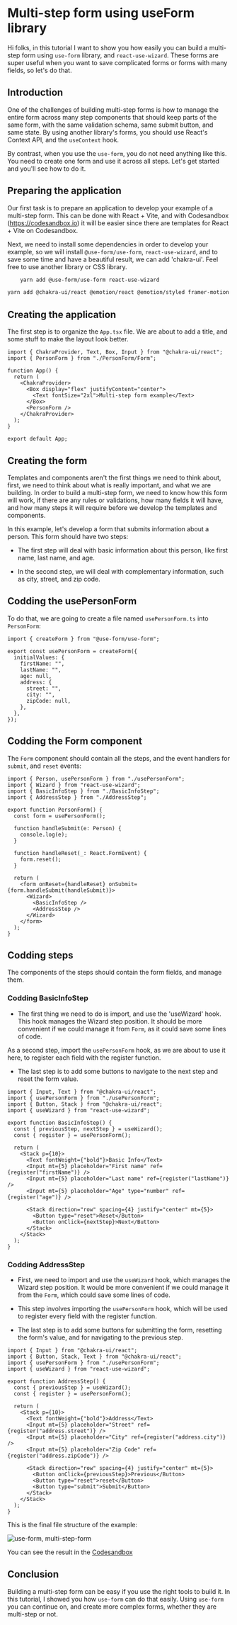 # Multi-step form using useForm library

Hi folks, in this tutorial I want to show you how easily you can build a multi-step form using `use-form` library, and `react-use-wizard`. These forms are super useful when you want to save complicated forms or forms with many fields, so let's do that.

## Introduction

One of the challenges of building multi-step forms is how to manage the entire form across many step components that should keep parts of the same form, with the same validation schema, same submit button, and same state. By using another library's forms, you should use React's Context API, and the `useContext` hook.

By contrast, when you use the `use-form`, you do not need anything like this. You need to create one form and use it across all steps. Let's get started and you'll see how to do it.

## Preparing the application

Our first task is to prepare an application to develop your example of a multi-step form. This can be done with React + Vite, and with Codesandbox (https://codesandbox.io) it will be easier since there are templates for React + Vite on Codesandbox.

Next, we need to install some dependencies in order to develop your example, so we will install `@use-form/use-form`, `react-use-wizard`, and to save some time and have a beautiful result, we can add 'chakra-ui'. Feel free to use another library or CSS library.

```bash
    yarn add @use-form/use-form react-use-wizard
```

```bash
yarn add @chakra-ui/react @emotion/react @emotion/styled framer-motion
```

## Creating the application

The first step is to organize the `App.tsx` file. We are about to add a title, and some stuff to make the layout look better.

```tsx
import { ChakraProvider, Text, Box, Input } from "@chakra-ui/react";
import { PersonForm } from "./PersonForm/Form";

function App() {
  return (
    <ChakraProvider>
      <Box display="flex" justifyContent="center">
        <Text fontSize="2xl">Multi-step form example</Text>
      </Box>
      <PersonForm />
    </ChakraProvider>
  );
}

export default App;
```

## Creating the form

Templates and components aren't the first things we need to think about, first, we need to think about what is really important, and what we are building. In order to build a multi-step form, we need to know how this form will work, if there are any rules or validations, how many fields it will have, and how many steps it will require before we develop the templates and components.

In this example, let's develop a form that submits information about a person. This form should have two steps:

- The first step will deal with basic information about this person, like first name, last name, and age.

- In the second step, we will deal with complementary information, such as city, street, and zip code.

## Codding the usePersonForm

To do that, we are going to create a file named `usePersonForm.ts` into `PersonForm`:

```tsx
import { createForm } from "@use-form/use-form";

export const usePersonForm = createForm({
  initialValues: {
    firstName: "",
    lastName: "",
    age: null,
    address: {
      street: "",
      city: "",
      zipCode: null,
    },
  },
});
```

## Codding the Form component

The `Form` component should contain all the steps, and the event handlers for `submit`, and `reset` events:

```tsx
import { Person, usePersonForm } from "./usePersonForm";
import { Wizard } from "react-use-wizard";
import { BasicInfoStep } from "./BasicInfoStep";
import { AddressStep } from "./AddressStep";

export function PersonForm() {
  const form = usePersonForm();

  function handleSubmit(e: Person) {
    console.log(e);
  }

  function handleReset(_: React.FormEvent) {
    form.reset();
  }

  return (
    <form onReset={handleReset} onSubmit={form.handleSubmit(handleSubmit)}>
      <Wizard>
        <BasicInfoStep />
        <AddressStep />
      </Wizard>
    </form>
  );
}
```

## Codding steps

The components of the steps should contain the form fields, and manage them.

### Codding BasicInfoStep

- The first thing we need to do is import, and use the 'useWizard' hook. This hook manages the Wizard step position. It should be more convenient if we could manage it from `Form`, as it could save some lines of code.

As a second step, import the `usePersonForm` hook, as we are about to use it here, to register each field with the register function.

- The last step is to add some buttons to navigate to the next step and reset the form value.

```tsx
import { Input, Text } from "@chakra-ui/react";
import { usePersonForm } from "./usePersonForm";
import { Button, Stack } from "@chakra-ui/react";
import { useWizard } from "react-use-wizard";

export function BasicInfoStep() {
  const { previousStep, nextStep } = useWizard();
  const { register } = usePersonForm();

  return (
    <Stack p={10}>
      <Text fontWeight={"bold"}>Basic Info</Text>
      <Input mt={5} placeholder="First name" ref={register("firstName")} />
      <Input mt={5} placeholder="Last name" ref={register("lastName")} />
      <Input mt={5} placeholder="Age" type="number" ref={register("age")} />

      <Stack direction="row" spacing={4} justify="center" mt={5}>
        <Button type="reset">Reset</Button>
        <Button onClick={nextStep}>Next</Button>
      </Stack>
    </Stack>
  );
}
```

### Codding AddressStep

- First, we need to import and use the `useWizard` hook, which manages the Wizard step position. It would be more convenient if we could manage it from the `Form`, which could save some lines of code.

- This step involves importing the `usePersonForm` hook, which will be used to register every field with the register function.

- The last step is to add some buttons for submitting the form, resetting the form's value, and for navigating to the previous step.

```tsx
import { Input } from "@chakra-ui/react";
import { Button, Stack, Text } from "@chakra-ui/react";
import { usePersonForm } from "./usePersonForm";
import { useWizard } from "react-use-wizard";

export function AddressStep() {
  const { previousStep } = useWizard();
  const { register } = usePersonForm();

  return (
    <Stack p={10}>
      <Text fontWeight={"bold"}>Address</Text>
      <Input mt={5} placeholder="Street" ref={register("address.street")} />
      <Input mt={5} placeholder="City" ref={register("address.city")} />
      <Input mt={5} placeholder="Zip Code" ref={register("address.zipCode")} />

      <Stack direction="row" spacing={4} justify="center" mt={5}>
        <Button onClick={previousStep}>Previous</Button>
        <Button type="reset">reset</Button>
        <Button type="submit">Submit</Button>
      </Stack>
    </Stack>
  );
}
```

This is the final file structure of the example:

![use-form, multi-step-form](multi-step-form.png)

You can see the result in the [Codesandbox](https://codesandbox.io/p/sandbox/musing-margulis-z3m0nf)

## Conclusion

Building a multi-step form can be easy if you use the right tools to build it. In this tutorial, I showed you how `use-form` can do that easily. Using `use-form` you can continue on, and create more complex forms, whether they are multi-step or not.
